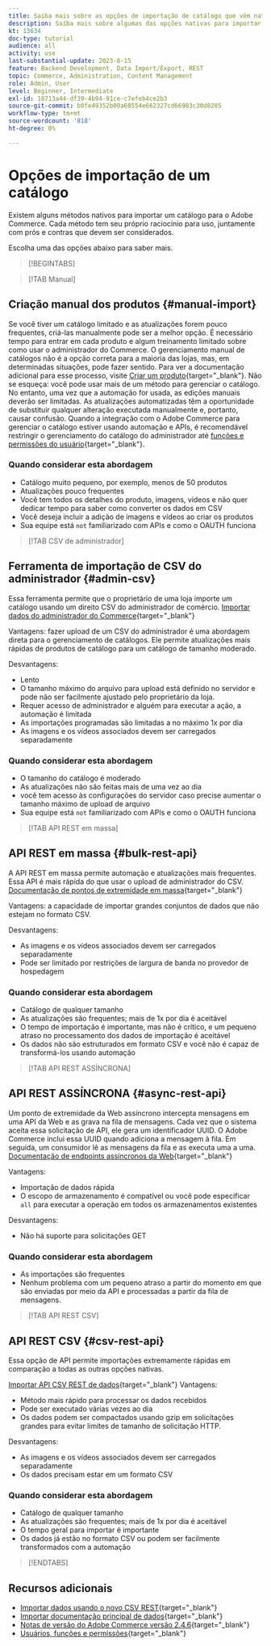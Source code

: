 ```yaml
---
title: Saiba mais sobre as opções de importação de catálogo que vêm nativas com o Adobe Commerce
description: Saiba mais sobre algumas das opções nativas para importar seu catálogo para a loja da Adobe Commerce.
kt: 13634
doc-type: tutorial
audience: all
activity: use
last-substantial-update: 2023-8-15
feature: Backend Development, Data Import/Export, REST
topic: Commerce, Administration, Content Management
role: Admin, User
level: Beginner, Intermediate
exl-id: 18713a44-df39-4b94-91ce-c7efeb4ce2b3
source-git-commit: b0fe49352b00a68554e662327cd66983c30d8285
workflow-type: tm+mt
source-wordcount: '818'
ht-degree: 0%

---
```


# Opções de importação de um catálogo

Existem alguns métodos nativos para importar um catálogo para o Adobe Commerce. Cada método tem seu próprio raciocínio para uso, juntamente com prós e contras que devem ser considerados.

Escolha uma das opções abaixo para saber mais.

>[!BEGINTABS]

>[!TAB Manual]

## Criação manual dos produtos {#manual-import}

Se você tiver um catálogo limitado e as atualizações forem pouco frequentes, criá-las manualmente pode ser a melhor opção. É necessário tempo para entrar em cada produto e algum treinamento limitado sobre como usar o administrador do Commerce. O gerenciamento manual de catálogos não é a opção correta para a maioria das lojas, mas, em determinadas situações, pode fazer sentido. Para ver a documentação adicional para esse processo, visite [Criar um produto](https://experienceleague.adobe.com/docs/commerce-admin/catalog/products/product-create.html){target="_blank"}. Não se esqueça: você pode usar mais de um método para gerenciar o catálogo. No entanto, uma vez que a automação for usada, as edições manuais deverão ser limitadas. As atualizações automatizadas têm a oportunidade de substituir qualquer alteração executada manualmente e, portanto, causar confusão. Quando a integração com o Adobe Commerce para gerenciar o catálogo estiver usando automação e APIs, é recomendável restringir o gerenciamento do catálogo do administrador até [funções e permissões do usuário](https://experienceleague.adobe.com/docs/commerce-admin/systems/user-accounts/permissions-user-roles.html){target="_blank"}.

### Quando considerar esta abordagem

- Catálogo muito pequeno, por exemplo, menos de 50 produtos
- Atualizações pouco frequentes
- Você tem todos os detalhes do produto, imagens, vídeos e não quer dedicar tempo para saber como converter os dados em CSV
- Você deseja incluir a adição de imagens e vídeos ao criar os produtos
- Sua equipe está `not` familiarizado com APIs e como o OAUTH funciona

>[!TAB CSV de administrador]

## Ferramenta de importação de CSV do administrador {#admin-csv}

Essa ferramenta permite que o proprietário de uma loja importe um catálogo usando um direito CSV do administrador de comércio.
[Importar dados do administrador do Commerce](https://experienceleague.adobe.com/docs/commerce-admin/systems/data-transfer/import/data-import.html){target="_blank"}

Vantagens: fazer upload de um CSV do administrador é uma abordagem direta para o gerenciamento de catálogos. Ele permite atualizações mais rápidas de produtos de catálogo para um catálogo de tamanho moderado.

Desvantagens:

- Lento
- O tamanho máximo do arquivo para upload está definido no servidor e pode não ser facilmente ajustado pelo proprietário da loja.
- Requer acesso de administrador e alguém para executar a ação, a automação é limitada
- As importações programadas são limitadas a no máximo 1x por dia
- As imagens e os vídeos associados devem ser carregados separadamente

### Quando considerar esta abordagem

- O tamanho do catálogo é moderado
- As atualizações não são feitas mais de uma vez ao dia
- você tem acesso às configurações do servidor caso precise aumentar o tamanho máximo de upload de arquivo
- Sua equipe está `not` familiarizado com APIs e como o OAUTH funciona

>[!TAB API REST em massa]

## API REST em massa {#bulk-rest-api}

A API REST em massa permite automação e atualizações mais frequentes. Essa API é mais rápida do que usar o upload de administrador do CSV.
[Documentação de pontos de extremidade em massa](https://developer.adobe.com/commerce/webapi/rest/use-rest/bulk-endpoints/){target="_blank"}

Vantagens: a capacidade de importar grandes conjuntos de dados que não estejam no formato CSV.

Desvantagens:

- As imagens e os vídeos associados devem ser carregados separadamente
- Pode ser limitado por restrições de largura de banda no provedor de hospedagem

### Quando considerar esta abordagem

- Catálogo de qualquer tamanho
- As atualizações são frequentes; mais de 1x por dia é aceitável
- O tempo de importação é importante, mas não é crítico, e um pequeno atraso no processamento dos dados de importação é aceitável
- Os dados não são estruturados em formato CSV e você não é capaz de transformá-los usando automação

>[!TAB API REST ASSÍNCRONA]

## API REST ASSÍNCRONA {#async-rest-api}

Um ponto de extremidade da Web assíncrono intercepta mensagens em uma API da Web e as grava na fila de mensagens. Cada vez que o sistema aceita essa solicitação de API, ele gera um identificador UUID. O Adobe Commerce inclui essa UUID quando adiciona a mensagem à fila. Em seguida, um consumidor lê as mensagens da fila e as executa uma a uma.
[Documentação de endpoints assíncronos da Web](https://developer.adobe.com/commerce/webapi/rest/use-rest/asynchronous-web-endpoints/){target="_blank"}

Vantagens:

- Importação de dados rápida
- O escopo de armazenamento é compatível ou você pode especificar `all` para executar a operação em todos os armazenamentos existentes

Desvantagens:

- Não há suporte para solicitações GET

### Quando considerar esta abordagem

- As importações são frequentes
- Nenhum problema com um pequeno atraso a partir do momento em que são enviadas por meio da API e processadas a partir da fila de mensagens.


>[!TAB API REST CSV]

## API REST CSV {#csv-rest-api}

Essa opção de API permite importações extremamente rápidas em comparação a todas as outras opções nativas.

[Importar API CSV REST de dados](https://developer.adobe.com/commerce/webapi/rest/modules/import/){target="_blank"}
Vantagens:

- Método mais rápido para processar os dados recebidos
- Pode ser executado várias vezes ao dia
- Os dados podem ser compactados usando gzip em solicitações grandes para evitar limites de tamanho de solicitação HTTP.

Desvantagens:

- As imagens e os vídeos associados devem ser carregados separadamente
- Os dados precisam estar em um formato CSV

### Quando considerar esta abordagem

- Catálogo de qualquer tamanho
- As atualizações são frequentes; mais de 1x por dia é aceitável
- O tempo geral para importar é importante
- Os dados já estão no formato CSV ou podem ser facilmente transformados com a automação

>[!ENDTABS]

## Recursos adicionais

- [Importar dados usando o novo CSV REST](https://developer.adobe.com/commerce/webapi/rest/modules/import/){target="_blank"}
- [Importar documentação principal de dados](https://experienceleague.adobe.com/docs/commerce-admin/systems/data-transfer/import/data-import.html){target="_blank"}
- [Notas de versão do Adobe Commerce versão 2.4.6](https://experienceleague.adobe.com/docs/commerce-operations/release/notes/adobe-commerce/2-4-6.html){target="_blank"}
- [Usuários, funções e permissões](../site-management/users-roles-permissions.md){target="_blank"}
